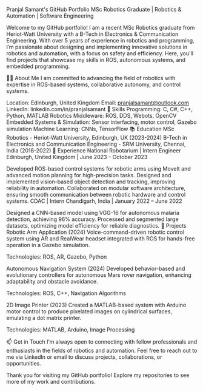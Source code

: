 Pranjal Samant's GitHub Portfolio
MSc Robotics Graduate | Robotics & Automation | Software Engineering

Welcome to my GitHub portfolio! I am a recent MSc Robotics graduate from Heriot-Watt University with a B-Tech in Electronics & Communication Engineering. With over 5 years of experience in robotics and programming, I’m passionate about designing and implementing innovative solutions in robotics and automation, with a focus on safety and efficiency. Here, you'll find projects that showcase my skills in ROS, autonomous systems, and embedded programming.

🧑‍💻 About Me
I am committed to advancing the field of robotics with expertise in ROS-based systems, collaborative autonomy, and control systems.

Location: Edinburgh, United Kingdom
Email: pranjalsamant@outlook.com
LinkedIn: linkedin.com/in/pranjalsamant
🔧 Skills
Programming: C, C#, C++, Python, MATLAB
Robotics Middleware: ROS, DDS, Webots, OpenCV
Embedded Systems & Simulation: Sensor interfacing, motor control, Gazebo simulation
Machine Learning: CNNs, TensorFlow
📚 Education
MSc Robotics - Heriot-Watt University, Edinburgh, UK (2023-2024)
B-Tech in Electronics and Communication Engineering - SRM University, Chennai, India (2018-2022)
💼 Experience
National Robotarium | Intern Engineer
Edinburgh, United Kingdom | June 2023 – October 2023

Developed ROS-based control systems for robotic arms using MoveIt and advanced motion planning for high-precision tasks.
Designed and implemented vision-based object detection and tracking, improving reliability in automation.
Collaborated on modular software architecture, ensuring smooth communication between robotic hardware and control systems.
CDAC | Intern
Chandigarh, India | January 2022 – June 2022

Designed a CNN-based model using VGG-16 for autonomous malaria detection, achieving 96% accuracy.
Processed and segmented large datasets, optimizing model efficiency for reliable diagnostics.
🚀 Projects
Robotic Arm Application (2024)
Voice-command-driven robotic control system using AR and RealWear headset integrated with ROS for hands-free operation in a Gazebo simulation.

Technologies: ROS, AR, Gazebo, Python

Autonomous Navigation System (2024)
Developed behavior-based and evolutionary controllers for autonomous Mars rover navigation, enhancing adaptability and obstacle avoidance.

Technologies: ROS, C++, Navigation Algorithms

2D Image Printer (2023)
Created a MATLAB-based system with Arduino motor control to produce pixelated images on cylindrical surfaces, emulating a dot matrix printer.

Technologies: MATLAB, Arduino, Image Processing

📫 Get in Touch
I’m always open to connecting with fellow professionals and enthusiasts in the fields of robotics and automation. Feel free to reach out to me via LinkedIn or email to discuss projects, collaborations, or opportunities.

Thank you for visiting my GitHub portfolio! Explore my repositories to see more of my work and contributions.

